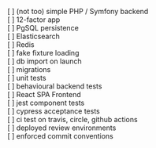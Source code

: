 [ ] (not too) simple PHP / Symfony backend  
[ ] 12-factor app  
[ ] PgSQL persistence  
[ ] Elasticsearch  
[ ] Redis   
[ ] fake fixture loading  
[ ] db import on launch  
[ ] migrations  
[ ] unit tests  
[ ] behavioural backend tests  
[ ] React SPA Frontend  
[ ] jest component tests  
[ ] cypress acceptance tests  
[ ] ci test on travis, circle, github actions  
[ ] deployed review environments  
[ ] enforced commit conventions  


